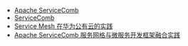 - [Apache ServiceComb](https://servicecomb.apache.org/)
- [ServiceComb](https://github.com/apache?q=ServiceComb)
- [Service Mesh 在华为公有云的实践](https://gitbook.cn/books/5a1e7dca387c5b4ee351790b/index.html)
- [Apache ServiceComb 服务网格与微服务开发框架融合实践](https://mp.weixin.qq.com/s/vRHm4aRLO5-W7REbacrvhQ)